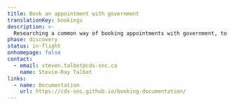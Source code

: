 ```yaml
---
title: Book an appointment with government
translationKey: bookings
description: >-
  Researching a common way of booking appointments with government, to get people the in-person assistance they need.
phase: discovery
status: in-flight
onhomepage: false
contact:
  - email: steven.talbot@cds-snc.ca
    name: Stevie-Ray Talbot
links:
  - name: Documentation
    url: https://cds-snc.github.io/booking-documentation/
---
```

